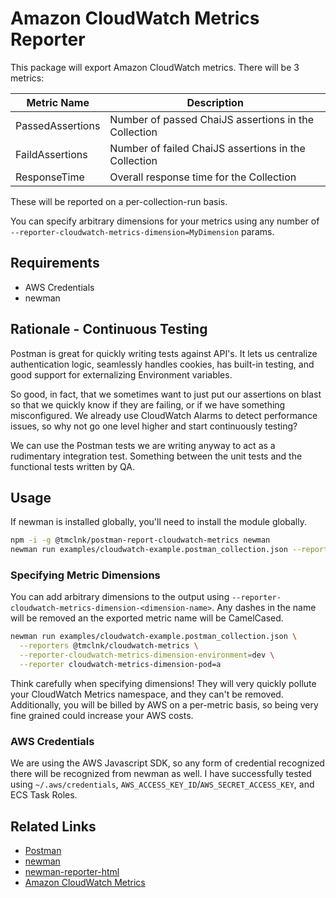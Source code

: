 # Amazon CloudWatch Metrics Reporter

This package will export Amazon CloudWatch metrics. There will
be 3 metrics:

| Metric Name | Description |
|-|-|
| PassedAssertions | Number of passed ChaiJS assertions in the Collection |
| FaildAssertions | Number of failed ChaiJS assertions in the Collection |
| ResponseTime | Overall response time for the Collection |

These will be reported on a per-collection-run basis.

You can specify arbitrary dimensions for your metrics using any number of
`--reporter-cloudwatch-metrics-dimension=MyDimension` params.

## Requirements

* AWS Credentials
* newman

## Rationale - Continuous Testing

Postman is great for quickly writing tests against API's. It lets us centralize
authentication logic, seamlessly handles cookies, has built-in testing, and
good support for externalizing Environment variables.

So good, in fact, that we sometimes want to just put our assertions on blast so that
we quickly know if they are failing, or if we have something misconfigured. We already
use CloudWatch Alarms to detect performance issues, so why not go one level higher
and start continuously testing?

We can use the Postman tests we are writing anyway to act as a rudimentary integration
test. Something between the unit tests and the functional tests written by QA.

## Usage

If newman is installed globally, you'll need to install the module globally.

```sh
npm -i -g @tmclnk/postman-report-cloudwatch-metrics newman
newman run examples/cloudwatch-example.postman_collection.json --reporters @tmclnk/cloudwatch-metrics
```

### Specifying Metric Dimensions

You can add arbitrary dimensions to the output using `--reporter-cloudwatch-metrics-dimension-<dimension-name>`.
Any dashes in the name will be removed an the exported metric name will be CamelCased.

```sh
newman run examples/cloudwatch-example.postman_collection.json \
  --reporters @tmclnk/cloudwatch-metrics \
  --reporter-cloudwatch-metrics-dimension-environment=dev \
  --reporter cloudwatch-metrics-dimension-pod=a
```

Think carefully when specifying dimensions! They will very quickly pollute your
CloudWatch Metrics namespace, and they can't be removed. Additionally, you will be billed
by AWS on a per-metric basis, so being very fine grained could increase your AWS costs.

### AWS Credentials

We are using the AWS Javascript SDK, so any form of credential recognized there will
be recognized from newman as well. I have successfully tested using `~/.aws/credentials`,
`AWS_ACCESS_KEY_ID`/`AWS_SECRET_ACCESS_KEY`, and ECS Task Roles.

## Related Links

* [Postman](https://www.postman.com/)
* [newman](https://github.com/postmanlabs/newman)
* [newman-reporter-html](https://github.com/postmanlabs/newman-reporter-html)
* [Amazon CloudWatch Metrics](https://docs.aws.amazon.com/AmazonCloudWatch/latest/monitoring/working_with_metrics.html)
